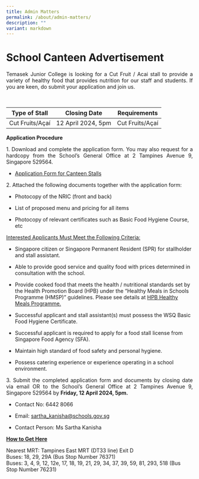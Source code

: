 ```yaml
---
title: Admin Matters
permalink: /about/admin-matters/
description: ""
variant: markdown
---
```

# School Canteen Advertisement

<p style="text-align: justify;">Temasek Junior College is looking for a Cut Fruit / Acai stall to provide a variety of healthy food that provides nutrition for our staff and students. If you are keen, do submit your application and join us.</p>
<br>

<table>
<thead>
<tr>
<th style="text-align: center;">Type of Stall</th>
<th style="text-align: center;">Closing Date</th>
<th style="text-align: center;">Requirements</th>
</tr>
</thead>
<tbody>
<tr>
<td style="text-align: center;">Cut Fruits/Açaí</td>
<td style="text-align: center;">12 April 2024, 5pm</td>
<td style="text-align: center;">Cut Fruits/Açaí <br></td>
</tr>


</tbody>
</table>

<p style="text-align: justify;"><b>Application Procedure</b></p>

<p style="text-align: justify;">1. Download and complete the application form. You may also request for a hardcopy from the School’s General Office at 2 Tampines Avenue 9, Singapore 529564​.</p>

*   <p><a href="/files/About/Canteen/application form for canteen stalls.pdf">Application Form for Canteen Stalls</a></p>

<p style="text-align: justify;">2. Attached the following documents together with the application form:</p>

* Photocopy of the NRIC (front and back)

* List of proposed menu and pricing for all items

* Photocopy of relevant certificates such as Basic Food Hygiene Course, etc

<p style="text-align: justify;"><u>Interested Applicants Must Meet the Following Criteria:</u></p>

* Singapore citizen or Singapore Permanent Resident (SPR) for stallholder and stall assistant.

* Able to provide good service and quality food with prices determined in consultation with the school.

* Provide cooked&nbsp;food that meets the health / nutritional standards set by the Health Promotion Board (HPB) under the “Healthy Meals in Schools Programme (HMSP)” guidelines. Please see details at  <a href="https://www.hpb.gov.sg/schools/school-programmes/healthy-meals-in-schools-programme" target="_blank">HPB Healthy Meals Programme.</a>

* Successful applicant and stall assistant(s) must possess the WSQ Basic Food Hygiene Certificate.

* Successful applicant is required to apply for a food stall license from Singapore Food Agency (SFA).

* Maintain high standard of food safety and personal hygiene.

* Possess catering experience or experience operating in a school environment.

<p style="text-align: justify;"> 3. Submit the completed application form and documents by closing date via email OR to the School’s General Office at 2 Tampines Avenue 9, Singapore 529564 by <b>Friday, 12 April 2024, 5pm.</b></p>

* Contact No: 6442 8066

* Email: sartha_kanisha@schools.gov.sg

* Contact Person: Ms Sartha Kanisha

<p style="text-align: justify;"><b><u>How to Get Here</u></b></p>

Nearest MRT: Tampines East MRT (DT33 line) Exit D
<br>
Buses: 18, 29, 29A (Bus Stop Number 76371)
<br>
Buses: 3, 4, 9, 12, 12e, 17, 18, 19, 21, 29, 34, 37, 39, 59, 81, 293, 518 (Bus Stop Number 76231)
<p></p>